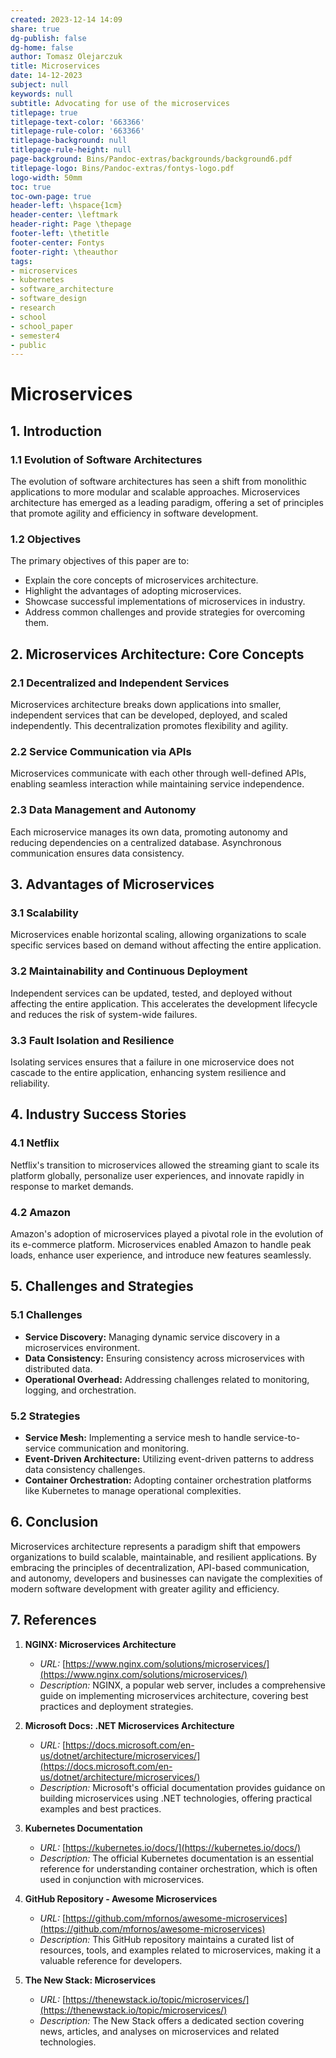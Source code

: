 ```yaml
---
created: 2023-12-14 14:09
share: true
dg-publish: false
dg-home: false
author: Tomasz Olejarczuk
title: Microservices
date: 14-12-2023
subject: null
keywords: null
subtitle: Advocating for use of the microservices
titlepage: true
titlepage-text-color: '663366'
titlepage-rule-color: '663366'
titlepage-background: null
titlepage-rule-height: null
page-background: Bins/Pandoc-extras/backgrounds/background6.pdf
titlepage-logo: Bins/Pandoc-extras/fontys-logo.pdf
logo-width: 50mm
toc: true
toc-own-page: true
header-left: \hspace{1cm}
header-center: \leftmark
header-right: Page \thepage
footer-left: \thetitle
footer-center: Fontys
footer-right: \theauthor
tags:
- microservices
- kubernetes
- software_architecture
- software_design
- research
- school
- school_paper
- semester4
- public
---
```


# Microservices

## 1. Introduction

### 1.1 Evolution of Software Architectures

The evolution of software architectures has seen a shift from monolithic applications to more modular and scalable approaches. Microservices architecture has emerged as a leading paradigm, offering a set of principles that promote agility and efficiency in software development.

### 1.2 Objectives

The primary objectives of this paper are to:

* Explain the core concepts of microservices architecture.
* Highlight the advantages of adopting microservices.
* Showcase successful implementations of microservices in industry.
* Address common challenges and provide strategies for overcoming them.

## 2. Microservices Architecture: Core Concepts

### 2.1 Decentralized and Independent Services

Microservices architecture breaks down applications into smaller, independent services that can be developed, deployed, and scaled independently. This decentralization promotes flexibility and agility.

### 2.2 Service Communication via APIs

Microservices communicate with each other through well-defined APIs, enabling seamless interaction while maintaining service independence.

### 2.3 Data Management and Autonomy

Each microservice manages its own data, promoting autonomy and reducing dependencies on a centralized database. Asynchronous communication ensures data consistency.

## 3. Advantages of Microservices

### 3.1 Scalability

Microservices enable horizontal scaling, allowing organizations to scale specific services based on demand without affecting the entire application.

### 3.2 Maintainability and Continuous Deployment

Independent services can be updated, tested, and deployed without affecting the entire application. This accelerates the development lifecycle and reduces the risk of system-wide failures.

### 3.3 Fault Isolation and Resilience

Isolating services ensures that a failure in one microservice does not cascade to the entire application, enhancing system resilience and reliability.

## 4. Industry Success Stories

### 4.1 Netflix

Netflix's transition to microservices allowed the streaming giant to scale its platform globally, personalize user experiences, and innovate rapidly in response to market demands.

### 4.2 Amazon

Amazon's adoption of microservices played a pivotal role in the evolution of its e-commerce platform. Microservices enabled Amazon to handle peak loads, enhance user experience, and introduce new features seamlessly.

## 5. Challenges and Strategies

### 5.1 Challenges

* **Service Discovery:** Managing dynamic service discovery in a microservices environment.
* **Data Consistency:** Ensuring consistency across microservices with distributed data.
* **Operational Overhead:** Addressing challenges related to monitoring, logging, and orchestration.

### 5.2 Strategies

* **Service Mesh:** Implementing a service mesh to handle service-to-service communication and monitoring.
* **Event-Driven Architecture:** Utilizing event-driven patterns to address data consistency challenges.
* **Container Orchestration:** Adopting container orchestration platforms like Kubernetes to manage operational complexities.

## 6. Conclusion

Microservices architecture represents a paradigm shift that empowers organizations to build scalable, maintainable, and resilient applications. By embracing the principles of decentralization, API-based communication, and autonomy, developers and businesses can navigate the complexities of modern software development with greater agility and efficiency.

## 7. References

1. **NGINX: Microservices Architecture**
   
   * *URL:* [https://www.nginx.com/solutions/microservices/](https://www.nginx.com/solutions/microservices/)
   * *Description:* NGINX, a popular web server, includes a comprehensive guide on implementing microservices architecture, covering best practices and deployment strategies.
1. **Microsoft Docs: .NET Microservices Architecture**
   
   * *URL:* [https://docs.microsoft.com/en-us/dotnet/architecture/microservices/](https://docs.microsoft.com/en-us/dotnet/architecture/microservices/)
   * *Description:* Microsoft's official documentation provides guidance on building microservices using .NET technologies, offering practical examples and best practices.
1. **Kubernetes Documentation**
   
   * *URL:* [https://kubernetes.io/docs/](https://kubernetes.io/docs/)
   * *Description:* The official Kubernetes documentation is an essential reference for understanding container orchestration, which is often used in conjunction with microservices.
1. **GitHub Repository - Awesome Microservices**
   
   * *URL:* [https://github.com/mfornos/awesome-microservices](https://github.com/mfornos/awesome-microservices)
   * *Description:* This GitHub repository maintains a curated list of resources, tools, and examples related to microservices, making it a valuable reference for developers.
1. **The New Stack: Microservices**
   
   * *URL:* [https://thenewstack.io/topic/microservices/](https://thenewstack.io/topic/microservices/)
   * *Description:* The New Stack offers a dedicated section covering news, articles, and analyses on microservices and related technologies.
